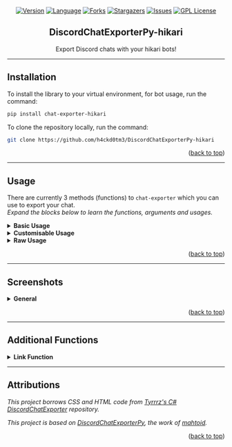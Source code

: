 <div align="center">

[![Version][pypi-version]][pypi-url]
[![Language][language-dom]][github-url]
[![Forks][forks-shield]][forks-url]
[![Stargazers][stars-shield]][stars-url]
[![Issues][issues-shield]][issues-url]
[![GPL License][license-shield]][license-url]


  <h2>DiscordChatExporterPy-hikari</h2>

  <p>
    Export Discord chats with your hikari bots!
    <br />
</p>
</div>

---
## Installation

To install the library to your virtual environment, for bot usage, run the command:
```sh 
pip install chat-exporter-hikari
```

To clone the repository locally, run the command:
```sh
git clone https://github.com/h4ckd0tm3/DiscordChatExporterPy-hikari
```

<p align="right">(<a href="#top">back to top</a>)</p>

---
## Usage

There are currently 3 methods (functions) to `chat-exporter` which you can use to export your chat.<br/>
_Expand the blocks below to learn the functions, arguments and usages._
<details><summary><b>Basic Usage</b></summary>

`.quick_export()` is the simplest way of using chat-exporter.

Using the _quick_export_ function will gather the history of the channel you give, build the transcript then post the file and embed directly to the channel - returning a message object gathered from the message it posted.

This is mostly seen as a demo function, as opposed to a command you should actually use. 

**Required Argument(s):**<br/>
`channel`: `hikari.channels.PartialChannel` object, whether `ctx.channel` or any channel you gather.

**Optional Argument(s):**<br/>
`bot`: `commands.Bot` object to gather members who are no longer in your guild.

**Return Argument:**<br/>
`hikari.messages.Message`: The message _quick_export_ will send, containing the embed and exported chat file.

**Example:**
```python
import hikari
import lightbulb
import chat_exporter


bot = lightbulb.BotApp(token="...")

...

@bot.command
@lightbulb.command("save", "Saves current chat transcript.")
@lightbulb.implements(lightbulb.SlashCommand)
async def save(ctx):
    await chat_exporter.quick_export(ctx.get_channel())
    await ctx.respond("Transcript created!")

...
```

</details>

<details><summary><b>Customisable Usage</b></summary>

`.export()` is the most efficient and flexible method to export a chat using chat-exporter.

Using the _export_ function will generate a transcript using the channel you pass in, along with using any of the custom kwargs passed in to set limits, timezone, 24h formats and more (listed below).

This would be the main function to use within chat-exporter.

**Required Argument(s):**<br/>
`channel`: `hikari.channels.PartialChannel` object, whether `ctx.channel` or any channel you gather.

**Optional Argument(s):**<br/>
`limit`: Integer value to set the limit (amount of messages) the chat exporter gathers when grabbing the history (default=unlimited).<br/>
`tz_info`: String value of a [TZ Database name](https://en.wikipedia.org/wiki/List_of_tz_database_time_zones#List) to set a custom timezone for the exported messages (default=UTC)<br/>
`military_time`: Boolean value to set a 24h format for times within your exported chat (default=False | 12h format)<br/>
`fancy_times`: Boolean value which toggles the 'fancy times' (Today|Yesterday|Day)<br/>
`bot`: `commands.Bot` object to gather members who are no longer in your guild.

**Return Argument:**<br/>
`transcript`: The HTML build-up for you to construct the HTML File with Discord.

**Example:**
```python
import io

...

@bot.command
@lightbulb.command("save", "Saves current chat transcript.")
@lightbulb.implements(lightbulb.SlashCommand)
async def save(ctx, limit: int = 100, tz_info: str = "UTC", military_time: bool = True):
    channel = ctx.get_channel()
    transcript = await chat_exporter.export(
        channel,
        limit=limit,
        tz_info=tz_info,
        military_time=military_time,
        bot=lightbulb.BotApp)

    if transcript is None:
        return

    transcript_file = hikari.files.Bytes(io.BytesIO(transcript.encode()), f"transcript-{channel.name}.html")

    await ctx.respond(transcript_file)
```
</details>
<details><summary><b>Raw Usage</b></summary>

`.raw_export()` is for the crazy people who like to do their own thing when using chat-exporter.

Using the _raw_export_ function will generate a transcript using the list of messages you pass in, along with using any of the custom kwargs passed in to set limits, timezone, 24h formats and more (listed below).

This would be for people who want to filter what content to export.

**Required Argument(s):**<br/>
`channel`: `hikari.channels.PartialChannel` object, whether `ctx.channel` or any channel you gather (this is just for padding the header).<br/>
`messages`: A list of Message objects which you wish to export to an HTML file.

**Optional Argument(s):**<br/>
`tz_info`: String value of a [TZ Database name](https://en.wikipedia.org/wiki/List_of_tz_database_time_zones#List) to set a custom timezone for the exported messages (default=UTC)<br/>
`military_time`: Boolean value to set a 24h format for times within your exported chat (default=False | 12h format)<br/>
`fancy_times`: Boolean value which toggles the 'fancy times' (Today|Yesterday|Day)<br/>
`bot`: `commands.Bot` object to gather members who are no longer in your guild.

**Return Argument:**<br/>
`transcript`: The HTML build-up for you to construct the HTML File with Discord.

**Example:**
```python
import io

...

@bot.command
@lightbulb.command("save", "Saves current chat transcript.")
@lightbulb.implements(lightbulb.SlashCommand)
async def save(ctx, tz_info: str = "UTC", military_time: bool = True):
    channel = ctx.get_channel()
    
    messages = ...
    
    transcript = await chat_exporter.raw_export(
        channel,
        messages=messages,
        tz_info=tz_info,
        military_time=military_time,
        bot=lightbulb.BotApp)

    if transcript is None:
        return

    transcript_file = hikari.files.Bytes(io.BytesIO(transcript.encode()), f"transcript-{channel.name}.html")

    await ctx.respond(transcript_file)
```
</details>

<p align="right">(<a href="#top">back to top</a>)</p>

---
## Screenshots

<details><summary><b>General</b></summary>
<ol>
    <details><summary>Discord</summary>
    <img src="https://raw.githubusercontent.com/h4ckd0tm3/DiscordChatExporterPy-hikari/master/.screenshots/channel_output.png">
    </details>
    <details><summary>Chat-Exporter</summary>
    <img src="https://raw.githubusercontent.com/h4ckd0tm3/DiscordChatExporterPy-hikari/master/.screenshots/html_output.png">
    </details>
</ol>
</details>
<p align="right">(<a href="#top">back to top</a>)</p>


---
## Additional Functions

<details><summary><b>Link Function</b></summary>
Downloading exported chats can build up a bunch of unwanted files on your PC which can get annoying, additionally - not everyone wants to download content from Discord.

Due to these pain, and many requests - I have built a fancy PHP script which will show the transcript file within a browser.<br/>
<ol>
<details><summary>quick_link</summary>
Similar in design to `.quick_export()` this is a bit of a demo function to produce a link and to give you an embed.

**Required Argument(s):**<br/>
`channel`: `hikari.channels.PartialChannel` object, whether `ctx.channel` or any channel you gather.<br/>
`message`: The Discord message containing the transcript file

**Return Argument:**<br/>
`hikari.messages.Message`: The message _quick_link_ will send, containing the embed.

**Example:**
```python
import chat_exporter

...

@bot.command()
async def save(ctx: commands.Context):
    message = await chat_exporter.quick_export(ctx.channel)
    await chat_exporter.quick_link(ctx.channel, message)
```
</details>

<details><summary>link</summary>
A simple function to return the link you will need to view the transcript online.

**Required Argument(s):**<br/>
`message`: The Discord message containing the transcript file

**Return Argument:**<br/>
`link`: The link to view the transcript file online

**Example:**
```python
import io

import chat_exporter

...

@bot.command()
async def save(ctx: commands.Context):
    transcript = await chat_exporter.export(ctx.channel)
    
    if transcript is None:
        return

    transcript_file = discord.File(
        io.BytesIO(transcript.encode()),
        filename=f"transcript-{ctx.channel.name}.html",
    )

    message = await ctx.send(file=transcript_file)
    link = await chat_exporter.link(message)

    await ctx.send("Click this link to view the transcript online: " + link)
```
</details>
</ol>

_Please note that the PHP script does NOT store any information.<br/>
It simply makes a request to the given URL and echos (prints) the content for you to be able to view it._

</details>

---
## Attributions

*This project borrows CSS and HTML code from [Tyrrrz's C# DiscordChatExporter](https://github.com/Tyrrrz/DiscordChatExporter/) repository.*

*This project is based on [DiscordChatExporterPy](https://github.com/mahtoid/DiscordChatExporterPy), the work of [mahtoid](https://github.com/mahtoid).*
<p align="right">(<a href="#top">back to top</a>)</p>

<!-- LINK DUMP -->
[pypi-version]: https://img.shields.io/pypi/v/chat-exporter?style=for-the-badge
[pypi-url]: https://pypi.org/project/chat-exporter/
[language-dom]: https://img.shields.io/github/languages/top/h4ckd0tm3/DiscordChatExporterPy-hikari?style=for-the-badge
[forks-shield]: https://img.shields.io/github/forks/h4ckd0tm3/DiscordChatExporterPy-hikari?style=for-the-badge
[forks-url]: https://github.com/h4ckd0tm3/DiscordChatExporterPy-hikari/
[stars-shield]: https://img.shields.io/github/stars/h4ckd0tm3/DiscordChatExporterPy-hikari?style=for-the-badge
[stars-url]: https://github.com/h4ckd0tm3/DiscordChatExporterPy-hikari/stargazers
[issues-shield]: https://img.shields.io/github/issues/h4ckd0tm3/DiscordChatExporterPy-hikari?style=for-the-badge
[issues-url]: https://github.com/h4ckd0tm3/DiscordChatExporterPy-hikari/issues
[license-shield]: https://img.shields.io/github/license/h4ckd0tm3/DiscordChatExporterPy-hikari?style=for-the-badge
[license-url]: https://github.com/h4ckd0tm3/DiscordChatExporterPy-hikari/blob/master/LICENSE
[github-url]: https://github.com/h4ckd0tm3/DiscordChatExporterPy-hikari/
